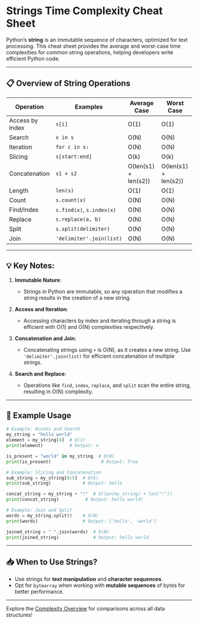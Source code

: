 # Strings Time Complexity Cheat Sheet

Python’s **string** is an immutable sequence of characters, optimized for text processing. This cheat sheet provides the average and worst-case time complexities for common string operations, helping developers write efficient Python code.

---

## 📋 Overview of String Operations

| **Operation**          | **Examples**             | **Average Case** | **Worst Case** |
|-------------------------|--------------------------|-------------------|----------------|
| Access by Index        | `s[i]`                  | O(1)             | O(1)          |
| Search                 | `x in s`                | O(N)             | O(N)          |
| Iteration              | `for c in s:`           | O(N)             | O(N)          |
| Slicing                | `s[start:end]`          | O(k)             | O(k)          |
| Concatenation          | `s1 + s2`               | O(len(s1) + len(s2)) | O(len(s1) + len(s2)) |
| Length                 | `len(s)`                | O(1)             | O(1)          |
| Count                  | `s.count(x)`            | O(N)             | O(N)          |
| Find/Index             | `s.find(x)`, `s.index(x)`| O(N)             | O(N)          |
| Replace                | `s.replace(a, b)`       | O(N)             | O(N)          |
| Split                  | `s.split(delimiter)`    | O(N)             | O(N)          |
| Join                   | `'delimiter'.join(list)`| O(N)             | O(N)          |

---

## 💡 Key Notes:

1. **Immutable Nature**:
   - Strings in Python are immutable, so any operation that modifies a string results in the creation of a new string.

2. **Access and Iteration**:
   - Accessing characters by index and iterating through a string is efficient with O(1) and O(N) complexities respectively.

3. **Concatenation and Join**:
   - Concatenating strings using `+` is O(N), as it creates a new string. Use `'delimiter'.join(list)` for efficient concatenation of multiple strings.

4. **Search and Replace**:
   - Operations like `find`, `index`, `replace`, and `split` scan the entire string, resulting in O(N) complexity.

---

## 📖 Example Usage

```python
# Example: Access and Search
my_string = "hello world"
element = my_string[4]  # O(1)
print(element)          # Output: o

is_present = "world" in my_string  # O(N)
print(is_present)                   # Output: True

# Example: Slicing and Concatenation
sub_string = my_string[0:5]  # O(k)
print(sub_string)            # Output: hello

concat_string = my_string + "!"  # O(len(my_string) + len("!"))
print(concat_string)          # Output: hello world!

# Example: Join and Split
words = my_string.split()    # O(N)
print(words)                 # Output: ['hello', 'world']

joined_string = " ".join(words)  # O(N)
print(joined_string)             # Output: hello world
```

---

## 📥 When to Use Strings?
- Use strings for **text manipulation** and **character sequences**.
- Opt for `bytearray` when working with **mutable sequences** of bytes for better performance.

---

Explore the [Complexity Overview](complexity_overview.md) for comparisons across all data structures!
